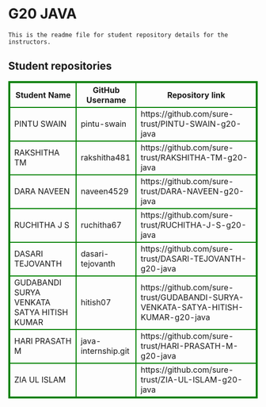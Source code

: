 # G20 JAVA
    This is the readme file for student repository details for the instructors.
## Student repositories 
<table style="border : 2px solid green; width:100%;">
<tr >
<th style="border : 2px solid green;">Student Name</th>
<th style="border : 2px solid green;">GitHub Username</th>
<th style="border : 2px solid green;">Repository link</th>
</tr>
<tr style="border : 2px solid green;">
<td style="border : 2px solid green;">PINTU SWAIN</td> 

<td style="border : 2px solid green;">pintu-swain</td> 

<td style="border : 2px solid green;">https://github.com/sure-trust/PINTU-SWAIN-g20-java</td> 
</tr>

<tr style="border : 2px solid green;">
<td style="border : 2px solid green;">RAKSHITHA TM</td> 

<td style="border : 2px solid green;">rakshitha481</td> 

<td style="border : 2px solid green;">https://github.com/sure-trust/RAKSHITHA-TM-g20-java</td> 
</tr>

<tr style="border : 2px solid green;">
<td style="border : 2px solid green;">DARA NAVEEN</td> 

<td style="border : 2px solid green;">naveen4529</td> 

<td style="border : 2px solid green;">https://github.com/sure-trust/DARA-NAVEEN-g20-java</td> 
</tr>

<tr style="border : 2px solid green;">
<td style="border : 2px solid green;">RUCHITHA J S</td> 

<td style="border : 2px solid green;">ruchitha67</td> 

<td style="border : 2px solid green;">https://github.com/sure-trust/RUCHITHA-J-S-g20-java</td> 
</tr>

<tr style="border : 2px solid green;">
<td style="border : 2px solid green;">DASARI TEJOVANTH</td> 

<td style="border : 2px solid green;">dasari-tejovanth</td> 

<td style="border : 2px solid green;">https://github.com/sure-trust/DASARI-TEJOVANTH-g20-java</td> 
</tr>

<tr style="border : 2px solid green;">
<td style="border : 2px solid green;">GUDABANDI SURYA VENKATA SATYA HITISH KUMAR</td> 

<td style="border : 2px solid green;">hitish07</td> 

<td style="border : 2px solid green;">https://github.com/sure-trust/GUDABANDI-SURYA-VENKATA-SATYA-HITISH-KUMAR-g20-java</td> 
</tr>

<tr style="border : 2px solid green;">
<td style="border : 2px solid green;">HARI PRASATH M</td> 

<td style="border : 2px solid green;">java-internship.git</td> 

<td style="border : 2px solid green;">https://github.com/sure-trust/HARI-PRASATH-M-g20-java</td> 
</tr>

<tr style="border : 2px solid green;">
<td style="border : 2px solid green;">ZIA UL ISLAM</td> 

<td style="border : 2px solid green;"></td> 

<td style="border : 2px solid green;">https://github.com/sure-trust/ZIA-UL-ISLAM-g20-java</td> 
</tr>
